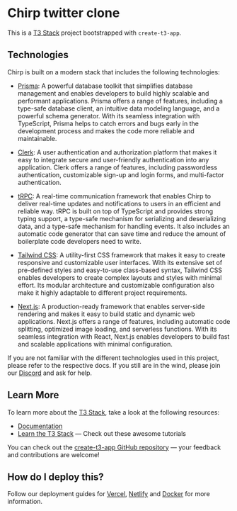 # Chirp twitter clone

This is a [T3 Stack](https://create.t3.gg/) project bootstrapped with `create-t3-app`.

## Technologies

Chirp is built on a modern stack that includes the following technologies:

- [Prisma](https://prisma.io): A powerful database toolkit that simplifies database management and enables developers to build highly scalable and performant applications. Prisma offers a range of features, including a type-safe database client, an intuitive data modeling language, and a powerful schema generator. With its seamless integration with TypeScript, Prisma helps to catch errors and bugs early in the development process and makes the code more reliable and maintainable.

- [Clerk](https://clerk.com/): A user authentication and authorization platform that makes it easy to integrate secure and user-friendly authentication into any application. Clerk offers a range of features, including passwordless authentication, customizable sign-up and login forms, and multi-factor authentication.

- [tRPC](https://trpc.io): A real-time communication framework that enables Chirp to deliver real-time updates and notifications to users in an efficient and reliable way. tRPC is built on top of TypeScript and provides strong typing support, a type-safe mechanism for serializing and deserializing data, and a type-safe mechanism for handling events. It also includes an automatic code generator that can save time and reduce the amount of boilerplate code developers need to write.

- [Tailwind CSS](https://tailwindcss.com): A utility-first CSS framework that makes it easy to create responsive and customizable user interfaces. With its extensive set of pre-defined styles and easy-to-use class-based syntax, Tailwind CSS enables developers to create complex layouts and styles with minimal effort. Its modular architecture and customizable configuration also make it highly adaptable to different project requirements.

- [Next.js](https://nextjs.org): A production-ready framework that enables server-side rendering and makes it easy to build static and dynamic web applications. Next.js offers a range of features, including automatic code splitting, optimized image loading, and serverless functions. With its seamless integration with React, Next.js enables developers to build fast and scalable applications with minimal configuration.

If you are not familiar with the different technologies used in this project, please refer to the respective docs. If you still are in the wind, please join our [Discord](https://t3.gg/discord) and ask for help.

## Learn More

To learn more about the [T3 Stack](https://create.t3.gg/), take a look at the following resources:

- [Documentation](https://create.t3.gg/)
- [Learn the T3 Stack](https://create.t3.gg/en/faq#what-learning-resources-are-currently-available) — Check out these awesome tutorials

You can check out the [create-t3-app GitHub repository](https://github.com/t3-oss/create-t3-app) — your feedback and contributions are welcome!

## How do I deploy this?

Follow our deployment guides for [Vercel](https://create.t3.gg/en/deployment/vercel), [Netlify](https://create.t3.gg/en/deployment/netlify) and [Docker](https://create.t3.gg/en/deployment/docker) for more information.
